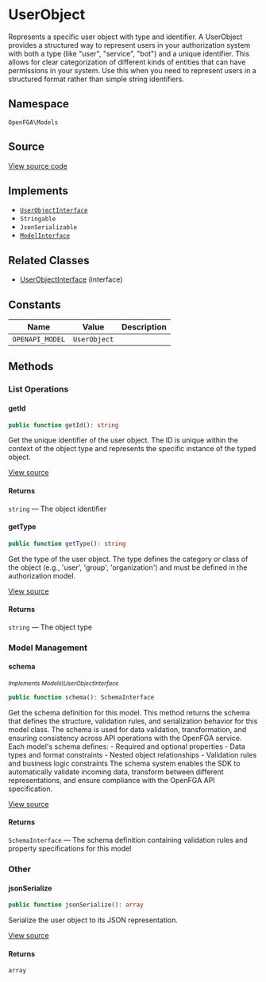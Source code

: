 # UserObject

Represents a specific user object with type and identifier. A UserObject provides a structured way to represent users in your authorization system with both a type (like &quot;user&quot;, &quot;service&quot;, &quot;bot&quot;) and a unique identifier. This allows for clear categorization of different kinds of entities that can have permissions in your system. Use this when you need to represent users in a structured format rather than simple string identifiers.

## Namespace

`OpenFGA\Models`

## Source

[View source code](https://github.com/evansims/openfga-php/blob/main/src/Models/UserObject.php)

## Implements

* [`UserObjectInterface`](UserObjectInterface.md)
* `Stringable`
* `JsonSerializable`
* [`ModelInterface`](ModelInterface.md)

## Related Classes

* [UserObjectInterface](Models/UserObjectInterface.md) (interface)

## Constants

| Name            | Value        | Description |
| --------------- | ------------ | ----------- |
| `OPENAPI_MODEL` | `UserObject` |             |

## Methods

### List Operations

#### getId

```php
public function getId(): string

```

Get the unique identifier of the user object. The ID is unique within the context of the object type and represents the specific instance of the typed object.

[View source](https://github.com/evansims/openfga-php/blob/main/src/Models/UserObject.php#L69)

#### Returns

`string` — The object identifier

#### getType

```php
public function getType(): string

```

Get the type of the user object. The type defines the category or class of the object (e.g., &#039;user&#039;, &#039;group&#039;, &#039;organization&#039;) and must be defined in the authorization model.

[View source](https://github.com/evansims/openfga-php/blob/main/src/Models/UserObject.php#L78)

#### Returns

`string` — The object type

### Model Management

#### schema

*<small>Implements Models\UserObjectInterface</small>*

```php
public function schema(): SchemaInterface

```

Get the schema definition for this model. This method returns the schema that defines the structure, validation rules, and serialization behavior for this model class. The schema is used for data validation, transformation, and ensuring consistency across API operations with the OpenFGA service. Each model&#039;s schema defines: - Required and optional properties - Data types and format constraints - Nested object relationships - Validation rules and business logic constraints The schema system enables the SDK to automatically validate incoming data, transform between different representations, and ensure compliance with the OpenFGA API specification.

[View source](https://github.com/evansims/openfga-php/blob/main/src/Models/ModelInterface.php#L52)

#### Returns

`SchemaInterface` — The schema definition containing validation rules and property specifications for this model

### Other

#### jsonSerialize

```php
public function jsonSerialize(): array

```

Serialize the user object to its JSON representation.

[View source](https://github.com/evansims/openfga-php/blob/main/src/Models/UserObject.php#L87)

#### Returns

`array`

